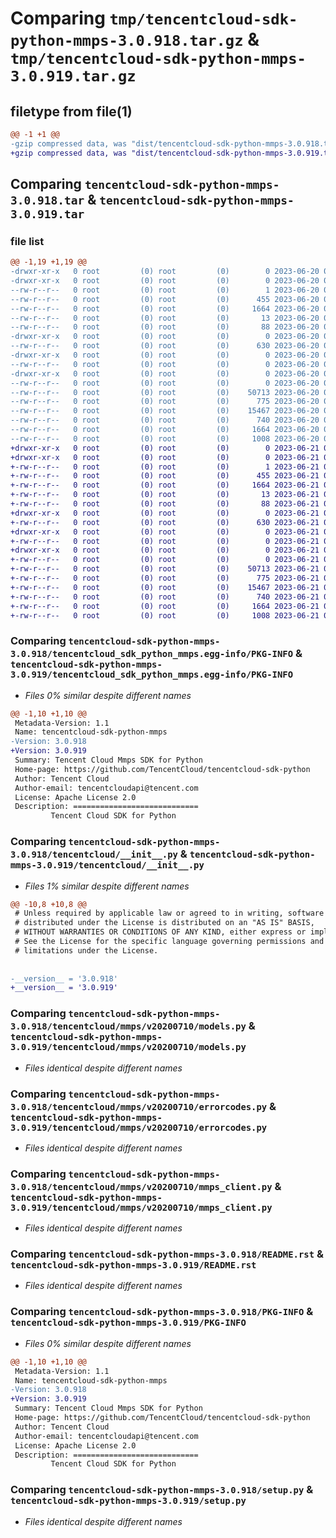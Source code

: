 # Comparing `tmp/tencentcloud-sdk-python-mmps-3.0.918.tar.gz` & `tmp/tencentcloud-sdk-python-mmps-3.0.919.tar.gz`

## filetype from file(1)

```diff
@@ -1 +1 @@
-gzip compressed data, was "dist/tencentcloud-sdk-python-mmps-3.0.918.tar", last modified: Tue Jun 20 02:44:16 2023, max compression
+gzip compressed data, was "dist/tencentcloud-sdk-python-mmps-3.0.919.tar", last modified: Wed Jun 21 00:32:04 2023, max compression
```

## Comparing `tencentcloud-sdk-python-mmps-3.0.918.tar` & `tencentcloud-sdk-python-mmps-3.0.919.tar`

### file list

```diff
@@ -1,19 +1,19 @@
-drwxr-xr-x   0 root         (0) root         (0)        0 2023-06-20 02:44:16.000000 tencentcloud-sdk-python-mmps-3.0.918/
-drwxr-xr-x   0 root         (0) root         (0)        0 2023-06-20 02:44:16.000000 tencentcloud-sdk-python-mmps-3.0.918/tencentcloud_sdk_python_mmps.egg-info/
--rw-r--r--   0 root         (0) root         (0)        1 2023-06-20 02:44:16.000000 tencentcloud-sdk-python-mmps-3.0.918/tencentcloud_sdk_python_mmps.egg-info/dependency_links.txt
--rw-r--r--   0 root         (0) root         (0)      455 2023-06-20 02:44:16.000000 tencentcloud-sdk-python-mmps-3.0.918/tencentcloud_sdk_python_mmps.egg-info/SOURCES.txt
--rw-r--r--   0 root         (0) root         (0)     1664 2023-06-20 02:44:16.000000 tencentcloud-sdk-python-mmps-3.0.918/tencentcloud_sdk_python_mmps.egg-info/PKG-INFO
--rw-r--r--   0 root         (0) root         (0)       13 2023-06-20 02:44:16.000000 tencentcloud-sdk-python-mmps-3.0.918/tencentcloud_sdk_python_mmps.egg-info/top_level.txt
--rw-r--r--   0 root         (0) root         (0)       88 2023-06-20 02:44:16.000000 tencentcloud-sdk-python-mmps-3.0.918/setup.cfg
-drwxr-xr-x   0 root         (0) root         (0)        0 2023-06-20 02:44:16.000000 tencentcloud-sdk-python-mmps-3.0.918/tencentcloud/
--rw-r--r--   0 root         (0) root         (0)      630 2023-06-20 02:44:16.000000 tencentcloud-sdk-python-mmps-3.0.918/tencentcloud/__init__.py
-drwxr-xr-x   0 root         (0) root         (0)        0 2023-06-20 02:44:16.000000 tencentcloud-sdk-python-mmps-3.0.918/tencentcloud/mmps/
--rw-r--r--   0 root         (0) root         (0)        0 2023-06-20 02:44:16.000000 tencentcloud-sdk-python-mmps-3.0.918/tencentcloud/mmps/__init__.py
-drwxr-xr-x   0 root         (0) root         (0)        0 2023-06-20 02:44:16.000000 tencentcloud-sdk-python-mmps-3.0.918/tencentcloud/mmps/v20200710/
--rw-r--r--   0 root         (0) root         (0)        0 2023-06-20 02:44:16.000000 tencentcloud-sdk-python-mmps-3.0.918/tencentcloud/mmps/v20200710/__init__.py
--rw-r--r--   0 root         (0) root         (0)    50713 2023-06-20 02:44:16.000000 tencentcloud-sdk-python-mmps-3.0.918/tencentcloud/mmps/v20200710/models.py
--rw-r--r--   0 root         (0) root         (0)      775 2023-06-20 02:44:16.000000 tencentcloud-sdk-python-mmps-3.0.918/tencentcloud/mmps/v20200710/errorcodes.py
--rw-r--r--   0 root         (0) root         (0)    15467 2023-06-20 02:44:16.000000 tencentcloud-sdk-python-mmps-3.0.918/tencentcloud/mmps/v20200710/mmps_client.py
--rw-r--r--   0 root         (0) root         (0)      740 2023-06-20 02:44:16.000000 tencentcloud-sdk-python-mmps-3.0.918/README.rst
--rw-r--r--   0 root         (0) root         (0)     1664 2023-06-20 02:44:16.000000 tencentcloud-sdk-python-mmps-3.0.918/PKG-INFO
--rw-r--r--   0 root         (0) root         (0)     1008 2023-06-20 02:44:16.000000 tencentcloud-sdk-python-mmps-3.0.918/setup.py
+drwxr-xr-x   0 root         (0) root         (0)        0 2023-06-21 00:32:04.000000 tencentcloud-sdk-python-mmps-3.0.919/
+drwxr-xr-x   0 root         (0) root         (0)        0 2023-06-21 00:32:04.000000 tencentcloud-sdk-python-mmps-3.0.919/tencentcloud_sdk_python_mmps.egg-info/
+-rw-r--r--   0 root         (0) root         (0)        1 2023-06-21 00:32:04.000000 tencentcloud-sdk-python-mmps-3.0.919/tencentcloud_sdk_python_mmps.egg-info/dependency_links.txt
+-rw-r--r--   0 root         (0) root         (0)      455 2023-06-21 00:32:04.000000 tencentcloud-sdk-python-mmps-3.0.919/tencentcloud_sdk_python_mmps.egg-info/SOURCES.txt
+-rw-r--r--   0 root         (0) root         (0)     1664 2023-06-21 00:32:04.000000 tencentcloud-sdk-python-mmps-3.0.919/tencentcloud_sdk_python_mmps.egg-info/PKG-INFO
+-rw-r--r--   0 root         (0) root         (0)       13 2023-06-21 00:32:04.000000 tencentcloud-sdk-python-mmps-3.0.919/tencentcloud_sdk_python_mmps.egg-info/top_level.txt
+-rw-r--r--   0 root         (0) root         (0)       88 2023-06-21 00:32:04.000000 tencentcloud-sdk-python-mmps-3.0.919/setup.cfg
+drwxr-xr-x   0 root         (0) root         (0)        0 2023-06-21 00:32:04.000000 tencentcloud-sdk-python-mmps-3.0.919/tencentcloud/
+-rw-r--r--   0 root         (0) root         (0)      630 2023-06-21 00:32:04.000000 tencentcloud-sdk-python-mmps-3.0.919/tencentcloud/__init__.py
+drwxr-xr-x   0 root         (0) root         (0)        0 2023-06-21 00:32:04.000000 tencentcloud-sdk-python-mmps-3.0.919/tencentcloud/mmps/
+-rw-r--r--   0 root         (0) root         (0)        0 2023-06-21 00:32:04.000000 tencentcloud-sdk-python-mmps-3.0.919/tencentcloud/mmps/__init__.py
+drwxr-xr-x   0 root         (0) root         (0)        0 2023-06-21 00:32:04.000000 tencentcloud-sdk-python-mmps-3.0.919/tencentcloud/mmps/v20200710/
+-rw-r--r--   0 root         (0) root         (0)        0 2023-06-21 00:32:04.000000 tencentcloud-sdk-python-mmps-3.0.919/tencentcloud/mmps/v20200710/__init__.py
+-rw-r--r--   0 root         (0) root         (0)    50713 2023-06-21 00:32:04.000000 tencentcloud-sdk-python-mmps-3.0.919/tencentcloud/mmps/v20200710/models.py
+-rw-r--r--   0 root         (0) root         (0)      775 2023-06-21 00:32:04.000000 tencentcloud-sdk-python-mmps-3.0.919/tencentcloud/mmps/v20200710/errorcodes.py
+-rw-r--r--   0 root         (0) root         (0)    15467 2023-06-21 00:32:04.000000 tencentcloud-sdk-python-mmps-3.0.919/tencentcloud/mmps/v20200710/mmps_client.py
+-rw-r--r--   0 root         (0) root         (0)      740 2023-06-21 00:32:04.000000 tencentcloud-sdk-python-mmps-3.0.919/README.rst
+-rw-r--r--   0 root         (0) root         (0)     1664 2023-06-21 00:32:04.000000 tencentcloud-sdk-python-mmps-3.0.919/PKG-INFO
+-rw-r--r--   0 root         (0) root         (0)     1008 2023-06-21 00:32:04.000000 tencentcloud-sdk-python-mmps-3.0.919/setup.py
```

### Comparing `tencentcloud-sdk-python-mmps-3.0.918/tencentcloud_sdk_python_mmps.egg-info/PKG-INFO` & `tencentcloud-sdk-python-mmps-3.0.919/tencentcloud_sdk_python_mmps.egg-info/PKG-INFO`

 * *Files 0% similar despite different names*

```diff
@@ -1,10 +1,10 @@
 Metadata-Version: 1.1
 Name: tencentcloud-sdk-python-mmps
-Version: 3.0.918
+Version: 3.0.919
 Summary: Tencent Cloud Mmps SDK for Python
 Home-page: https://github.com/TencentCloud/tencentcloud-sdk-python
 Author: Tencent Cloud
 Author-email: tencentcloudapi@tencent.com
 License: Apache License 2.0
 Description: ============================
         Tencent Cloud SDK for Python
```

### Comparing `tencentcloud-sdk-python-mmps-3.0.918/tencentcloud/__init__.py` & `tencentcloud-sdk-python-mmps-3.0.919/tencentcloud/__init__.py`

 * *Files 1% similar despite different names*

```diff
@@ -10,8 +10,8 @@
 # Unless required by applicable law or agreed to in writing, software
 # distributed under the License is distributed on an "AS IS" BASIS,
 # WITHOUT WARRANTIES OR CONDITIONS OF ANY KIND, either express or implied.
 # See the License for the specific language governing permissions and
 # limitations under the License.
 
 
-__version__ = '3.0.918'
+__version__ = '3.0.919'
```

### Comparing `tencentcloud-sdk-python-mmps-3.0.918/tencentcloud/mmps/v20200710/models.py` & `tencentcloud-sdk-python-mmps-3.0.919/tencentcloud/mmps/v20200710/models.py`

 * *Files identical despite different names*

### Comparing `tencentcloud-sdk-python-mmps-3.0.918/tencentcloud/mmps/v20200710/errorcodes.py` & `tencentcloud-sdk-python-mmps-3.0.919/tencentcloud/mmps/v20200710/errorcodes.py`

 * *Files identical despite different names*

### Comparing `tencentcloud-sdk-python-mmps-3.0.918/tencentcloud/mmps/v20200710/mmps_client.py` & `tencentcloud-sdk-python-mmps-3.0.919/tencentcloud/mmps/v20200710/mmps_client.py`

 * *Files identical despite different names*

### Comparing `tencentcloud-sdk-python-mmps-3.0.918/README.rst` & `tencentcloud-sdk-python-mmps-3.0.919/README.rst`

 * *Files identical despite different names*

### Comparing `tencentcloud-sdk-python-mmps-3.0.918/PKG-INFO` & `tencentcloud-sdk-python-mmps-3.0.919/PKG-INFO`

 * *Files 0% similar despite different names*

```diff
@@ -1,10 +1,10 @@
 Metadata-Version: 1.1
 Name: tencentcloud-sdk-python-mmps
-Version: 3.0.918
+Version: 3.0.919
 Summary: Tencent Cloud Mmps SDK for Python
 Home-page: https://github.com/TencentCloud/tencentcloud-sdk-python
 Author: Tencent Cloud
 Author-email: tencentcloudapi@tencent.com
 License: Apache License 2.0
 Description: ============================
         Tencent Cloud SDK for Python
```

### Comparing `tencentcloud-sdk-python-mmps-3.0.918/setup.py` & `tencentcloud-sdk-python-mmps-3.0.919/setup.py`

 * *Files identical despite different names*

